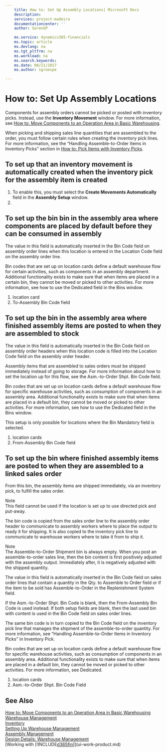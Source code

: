 ```yaml
---
    title: How to: Set Up Assembly Locations| Microsoft Docs
    description:
    services: project-madeira
    documentationcenter: ''
    author: SorenGP

    ms.service: dynamics365-financials
    ms.topic: article
    ms.devlang: na
    ms.tgt_pltfrm: na
    ms.workload: na
    ms.search.keywords:
    ms.date: 08/21/2017
    ms.author: sgroespe

---
```

# How to: Set Up Assembly Locations
Components for assembly orders cannot be picked or posted with inventory picks. Instead, use the **Inventory Movement** window. For more information, see [How to: Move Components to an Operation Area in Basic Warehousing](warehouse-how-to-move-components-to-an-operation-area-in-basic-warehousing.md).

When picking and shipping sales line quantities that are assembled to the order, you must follow certain rules when creating the inventory pick lines. For more information, see the “Handling Assemble-to-Order Items in Inventory Picks” section in [How to: Pick Items with Inventory Picks](warehouse-how-to-pick-items-with-inventory-picks.md).

## To set up that an inventory movement is automatically created when the inventory pick for the assembly item is created
1. To enable this, you must select the **Create Movements Automatically** field in the **Assembly Setup** window.
2.

## To set up the bin bin in the assembly area where components are placed by default before they can be consumed in assembly
The value in this field is automatically inserted in the Bin Code field on assembly order lines when this location is entered in the Location Code field on the assembly order line.

Bin codes that are set up on location cards define a default warehouse flow for certain activities, such as components in an assembly department. Additional functionality exists to make sure that when items are placed in a certain bin, they cannot be moved or picked to other activities. For more information, see how to use the Dedicated field in the Bins window.

1. location card
2. To-Assembly Bin Code field

## To set up the bin in the assembly area where finished assembly items are posted to when they are assembled to stock
The value in this field is automatically inserted in the Bin Code field on assembly order headers when this location code is filled into the Location Code field on the assembly order header.

Assembly items that are assembled to sales orders must be shipped immediately instead of going to storage. For more information about how to set the location up for this flow, see the Asm.-to-Order Shpt. Bin Code field.

Bin codes that are set up on location cards define a default warehouse flow for specific warehouse activities, such as consumption of components in an assembly area. Additional functionality exists to make sure that when items are placed in a default bin, they cannot be moved or picked to other activities. For more information, see how to use the Dedicated field in the Bins window.

This setup is only possible for locations where the Bin Mandatory field is selected.

1. location cards
2. From-Assembly Bin Code field

## To set up the bin where finished assembly items are posted to when they are assembled to a linked sales order
From this bin, the assembly items are shipped immediately, via an inventory pick, to fulfill the sales order.

Note  
This field cannot be used if the location is set up to use directed pick and put-away.

The bin code is copied from the sales order line to the assembly order header to communicate to assembly workers where to place the output to ready it for shipping. It is also copied to the inventory pick line to communicate to warehouse workers where to take it from to ship it.

Note  
The Assemble-to-Order Shipment bin is always empty. When you post an assemble-to-order sales line, then the bin content is first positively adjusted with the assembly output. Immediately after, it is negatively adjusted with the shipped quantity.

The value in this field is automatically inserted in the Bin Code field on sales order lines that contain a quantity in the Qty. to Assemble to Order field or if the item to be sold has Assemble-to-Order in the Replenishment System field.

If the Asm.-to-Order Shpt. Bin Code is blank, then the From-Assembly Bin Code is used instead. If both setup fields are blank, then the last used bin with content is used in the Bin Code field on sales order lines.

The same bin code is in turn copied to the Bin Code field on the inventory pick line that manages the shipment of the assemble-to-order quantity. For more information, see “Handling Assemble-to-Order Items in Inventory Picks” in Inventory Pick.

Bin codes that are set up on location cards define a default warehouse flow for specific warehouse activities, such as consumption of components in an assembly area. Additional functionality exists to make sure that when items are placed in a default bin, they cannot be moved or picked to other activities. For more information, see Dedicated.

1. location cards
2. Asm.-to-Order Shpt. Bin Code Field

## See Also  
[How to: Move Components to an Operation Area in Basic Warehousing](warehouse-how-to-move-components-to-an-operation-area-in-basic-warehousing.md)  
[Warehouse Management](warehouse-manage-warehouse.md)  
[Inventory](inventory-manage-inventory.md)  
[Setting Up Warehouse Management](warehouse-setup-warehouse.md)     
[Assembly Management](assembly-assemble-items.md)  
[Design Details: Warehouse Management](design-details-warehouse-management.md)  
[Working with [!INCLUDE[d365fin](includes/d365fin_md.md)]](ui-work-product.md)
